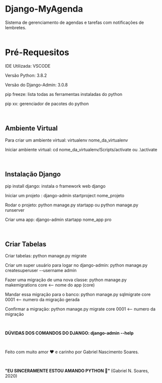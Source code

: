 # Django-MyAgenda
Sistema de gerenciamento de agendas e tarefas com notificações de lembretes. 
<br> <br>


<h1> Pré-Requesitos </h1>

IDE Utilizada: VSCODE

Versão Python: 3.8.2

Versão do Django-Admin: 3.0.8

pip freeze: lista todas as ferramentas instaladas do python

pip xx: gerenciador de pacotes do python 

<br>

<h2> Ambiente Virtual </h2>

Para criar um ambiente virtual: virtualenv nome_da_virtualenv

Iniciar ambiente virtual: cd nome_da_virtualenv/Scripts/activate ou .\activate

<br>


<h2> Instalação Django </h2>

pip install django: instala o framework web django

 Iniciar um projeto : django-admin startproject nome_projeto

 Rodar o projeto: python manage.py startapp ou python manage.py runserver

 Criar uma app: django-admin startapp nome_app pro

<br>

<h2> Criar Tabelas  </h2> 

Criar tabelas: python manage.py migrate

Criar um super usuário para logar no django-admin: python manage.py createsuperuser --username admin

Fazer uma migração de uma nova classe: python manage.py makemigrations core <-- nome do app (core)

Mandar essa migração para o banco: python manage.py sqlmigrate core 0001 <-- numero da migração gerada

Confirmar a migração: python manage.py migrate core 0001 <-- numero da migração

<br>

<b> DÚVIDAS DOS COMANDOS DO DJANGO: django-admin --help </b>

<br>

Feito com muito amor :heart: e carinho por Gabriel Nascimento Soares.

<br>

<strong> "EU SINCERAMENTE ESTOU AMANDO PYTHON  :snake:" </strong> (Gabriel N. Soares, 2020)
